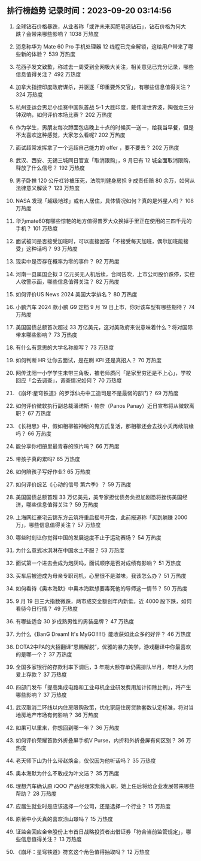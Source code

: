 
## 排行榜趋势 记录时间：2023-09-20 03:14:56
  
  1. 全球钻石价格暴跌，从业者称「或许未来买肥皂送钻石」，钻石价格为何大跌？会带来哪些影响？ 1038 万热度
    
  2. 消息称华为 Mate 60 Pro 手机处理器 12 线程已完全解锁，这给用户带来了哪些新的体验？ 539 万热度
    
  3. 花西子发文致歉，称过去一周受到全网极大关注，相关意见已充分记录，哪些信息值得关注？ 492 万热度
    
  4. 加拿大指控印度政府谋杀，并驱逐「印重要外交官」，有哪些信息值得关注？ 324 万热度
    
  5. 杭州亚运会男足小组赛中国队首战 5-1 大胜印度，戴伟浚世界波，陶强龙三分钟双响，如何评价本场比赛？ 202 万热度
    
  6. 作为学生，男朋友每次蹲面包店晚上十点的时候买一送一，给我当早餐，但是不太喜欢这种感觉，大家怎么看呢? 202 万热度
    
  7. 面试超常发挥拿了一个远超自己能力的 offer ，要不要去？ 202 万热度
    
  8. 武汉、西安、无锡三城同日官宣「取消限购」，9 月已有 12 城全面取消限购，释放了什么信号？ 192 万热度
    
  9. 男子卧推 120 公斤杠铃被压死，法院判健身房担 9 成责任赔 80 余万，如何从法律意义解读？ 123 万热度
    
  10. NASA 发现「超级地球」或有人居住，具体情况如何？真的是外星人吗？ 108 万热度
    
  11. 华为mate60有哪些惊艳的地方值得普罗大众换掉手里正在使用的三四千元的手机？ 101 万热度
    
  12. 面试被问是否接受加班时，可以直接回答「不接受每天加班，偶尔加班能接受」这种话吗？ 93 万热度
    
  13. 现实中是否存在概率为零的事件？ 92 万热度
    
  14. 河南一县属国企拟 3 亿元买无人机后续，合同告吹，上市公司股价跌停，实控人收警示函，哪些信息值得关注？ 82 万热度
    
  15. 如何评价US News 2024 美国大学排名？ 80 万热度
    
  16. 小鹏汽车 2024 款小鹏 G9 定档 9 月 19 日上市，你对该车型有哪些期待？ 74 万热度
    
  17. 美国国债总额首次超过 33 万亿美元，这对美政府来说意味着什么？将对国际带来哪些影响？ 73 万热度
    
  18. 有什么有意思的大学名称缩写？ 73 万热度
    
  19. 如何判断 HR 让你去面试，是在刷 KPI 还是真招人？ 70 万热度
    
  20. 网传沈阳一小学学生未带三角板，被老师质问「是家里穷还是不上心」，学校回应「会去调查」，调查情况如何？ 70 万热度
    
  21. 《崩坏:星穹铁道》的罗浮仙舟中工造司是不是最弱的部门？ 69 万热度
    
  22. 如何评价微软执行副总裁潘诺斯・帕奈（Panos Panay）近日宣布将从微软离职？ 67 万热度
    
  23. 《长相思》中，假如相柳被神秘的鬼方氏复活，那相柳还会去找小夭再续前缘吗？ 66 万热度
    
  24. 能分享你相册里最青春的照片吗？ 66 万热度
    
  25. 带孩子真的累吗? 65 万热度
    
  26. 如何陪孩子写好作业? 65 万热度
    
  27. 如何评价综艺《心动的信号 第六季》？ 59 万热度
    
  28. 美国国债总额首超 33 万亿美元，美专家担忧债务负担加剧恐将挫伤美国经济，哪些信息值得关注？ 59 万热度
    
  29. 上海网红豪宅云锦东方云筑将重启摇号开盘，此前报道称「买到躺赚 2000 万」，哪些信息值得关注？ 57 万热度
    
  30. 哪些时刻让你觉得中国的发展速度不止于运动赛场？ 54 万热度
    
  31. 为什么意式冰淇淋在中国水土不服？ 53 万热度
    
  32. 面试第一个进去会成为炮灰吗，面试顺序是否对成绩有影响？ 51 万热度
    
  33. 买车后被迫成为母亲专职司机，心里很不是滋味，我该怎么办？ 51 万热度
    
  34. 如何看待《奥本海默》中奥本海默想要毒死他的导师这一情节？ 50 万热度
    
  35. 9 月 19 日三大指数微跌，两市成交金额创年内新低，近 4000 股下跌，如何看待今日行情？ 49 万热度
    
  36. 有哪些适合 30 岁成熟男性的男装品牌？ 47 万热度
    
  37. 为什么《BanG Dream! It's MyGO!!!!!》能收获如此众多的好评？ 46 万热度
    
  38. DOTA2中PA的大招翻译“恩赐解脱”，优雅的暴力美学，游戏翻译中你最喜欢的是哪一个？ 37 万热度
    
  39. 全国多家银行的存款利率下调后，3 年期大额存单仍需排队半月，年轻人为何爱上存款？ 37 万热度
    
  40. 四部门发布「提高集成电路和工业母机企业研发费用加计扣除比例」，将产生哪些影响？ 37 万热度
    
  41. 武汉取消二环线以内住房限购政策，优化家庭住房贷款套数认定标准，将对当地房地产市场有何影响？ 36 万热度
    
  42. 如果可以重来，你想回到哪一年？ 36 万热度
    
  43. 如何评价荣耀首款外折叠屏手机V Purse，内折和外折叠屏有何区别？ 36 万热度
    
  44. 老天师下山为什么带赵焕金，仅仅因为他听话吗？ 35 万热度
    
  45. 奥本海默为什么不敢成为叶文洁？ 35 万热度
    
  46. 理想汽车确认原 iQOO 产品经理宋紫薇入职，她上任后将给企业发展带来哪些帮助？ 28 万热度
    
  47. 应届生就业时是应该选择一个公司，还是选择一个行业？ 15 万热度
    
  48. 原著中小夭真的喜欢涂山璟吗？ 15 万热度
    
  49. 证监会回应金帝股份上市首日战略投资者出借证券「符合当前监管规定」，哪些信息值得关注？ 13 万热度
    
  50. 《崩坏：星穹铁道》符⽞这个⻆⾊值得抽取吗？ 12 万热度
    